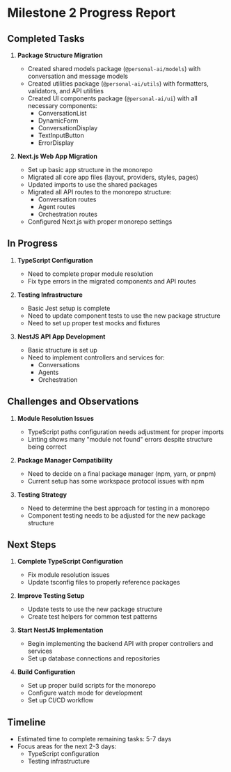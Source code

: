 # Milestone 2 Progress Report

## Completed Tasks

1. **Package Structure Migration**
   - Created shared models package (`@personal-ai/models`) with conversation and message models
   - Created utilities package (`@personal-ai/utils`) with formatters, validators, and API utilities
   - Created UI components package (`@personal-ai/ui`) with all necessary components:
     - ConversationList
     - DynamicForm
     - ConversationDisplay
     - TextInputButton
     - ErrorDisplay

2. **Next.js Web App Migration**
   - Set up basic app structure in the monorepo
   - Migrated all core app files (layout, providers, styles, pages)
   - Updated imports to use the shared packages
   - Migrated all API routes to the monorepo structure:
     - Conversation routes
     - Agent routes
     - Orchestration routes
   - Configured Next.js with proper monorepo settings

## In Progress

1. **TypeScript Configuration**
   - Need to complete proper module resolution
   - Fix type errors in the migrated components and API routes

2. **Testing Infrastructure**
   - Basic Jest setup is complete
   - Need to update component tests to use the new package structure
   - Need to set up proper test mocks and fixtures

3. **NestJS API App Development**
   - Basic structure is set up
   - Need to implement controllers and services for:
     - Conversations
     - Agents
     - Orchestration

## Challenges and Observations

1. **Module Resolution Issues**
   - TypeScript paths configuration needs adjustment for proper imports
   - Linting shows many "module not found" errors despite structure being correct

2. **Package Manager Compatibility**
   - Need to decide on a final package manager (npm, yarn, or pnpm)
   - Current setup has some workspace protocol issues with npm

3. **Testing Strategy**
   - Need to determine the best approach for testing in a monorepo
   - Component testing needs to be adjusted for the new package structure

## Next Steps

1. **Complete TypeScript Configuration**
   - Fix module resolution issues
   - Update tsconfig files to properly reference packages

2. **Improve Testing Setup**
   - Update tests to use the new package structure
   - Create test helpers for common test patterns

3. **Start NestJS Implementation**
   - Begin implementing the backend API with proper controllers and services
   - Set up database connections and repositories

4. **Build Configuration**
   - Set up proper build scripts for the monorepo
   - Configure watch mode for development
   - Set up CI/CD workflow

## Timeline

- Estimated time to complete remaining tasks: 5-7 days
- Focus areas for the next 2-3 days:
  - TypeScript configuration
  - Testing infrastructure 